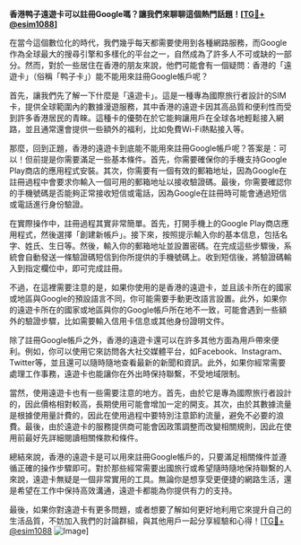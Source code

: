 **香港鸭子遠遊卡可以註冊Google嗎？讓我們來聊聊這個熱門話題！[[TG💪+ @esim1088](https://t.me/s/esim1088)]**

在當今這個數位化的時代，我們幾乎每天都需要使用到各種網路服務，而Google作為全球最大的搜尋引擎和多樣化的平台之一，自然成為了許多人不可或缺的一部分。然而，對於一些居住在香港的朋友來說，他們可能會有一個疑問：香港的「遠遊卡」（俗稱「鸭子卡」）能不能用來註冊Google帳戶呢？

首先，讓我們先了解一下什麼是「遠遊卡」。這是一種專為國際旅行者設計的SIM卡，提供全球範圍內的數據漫遊服務，其中香港的遠遊卡因其高品質和便利性而受到許多香港居民的青睞。這種卡的優勢在於它能夠讓用戶在全球各地輕鬆接入網路，並且通常還會提供一些額外的福利，比如免費Wi-Fi熱點接入等。

那麼，回到正題，香港的遠遊卡到底能不能用來註冊Google帳戶呢？答案是：可以！但前提是你需要滿足一些基本條件。首先，你需要確保你的手機支持Google Play商店的應用程式安裝。其次，你需要有一個有效的郵箱地址，因為Google在註冊過程中會要求你輸入一個可用的郵箱地址以接收驗證碼。最後，你需要確認你的手機號碼是否能夠正常接收短信或電話，因為Google在註冊時可能會通過短信或電話進行身份驗證。

在實際操作中，註冊過程其實非常簡單。首先，打開手機上的Google Play商店應用程式，然後選擇「創建新帳戶」。接下來，按照提示輸入你的基本信息，包括名字、姓氏、生日等。然後，輸入你的郵箱地址並設置密碼。在完成這些步驟後，系統會自動發送一條驗證碼短信到你所提供的手機號碼上。收到短信後，將驗證碼輸入到指定欄位中，即可完成註冊。

不過，在這裡需要注意的是，如果你使用的是香港的遠遊卡，並且該卡所在的國家或地區與Google的預設語言不同，你可能需要手動更改語言設置。此外，如果你的遠遊卡所在的國家或地區與你的Google帳戶所在地不一致，可能會遇到一些額外的驗證步驟，比如需要輸入信用卡信息或其他身份證明文件。

除了註冊Google帳戶之外，香港的遠遊卡還可以在許多其他方面為用戶帶來便利。例如，你可以使用它來訪問各大社交媒體平台，如Facebook、Instagram、Twitter等，並且還可以隨時隨地查看最新的新聞和資訊。此外，如果你經常需要處理工作事務，遠遊卡也能讓你在外出時保持聯繫，不受地域限制。

當然，使用遠遊卡也有一些需要注意的地方。首先，由於它是專為國際旅行者設計的，因此價格相對較高，長期使用可能會增加一定的開支。其次，由於其數據流量是根據使用量計費的，因此在使用過程中要特別注意節約流量，避免不必要的浪費。最後，由於遠遊卡的服務提供商可能會因政策調整而改變相關規則，因此在使用前最好先詳細閱讀相關條款和條件。

總結來說，香港的遠遊卡是可以用來註冊Google帳戶的，只要滿足相關條件並遵循正確的操作步驟即可。對於那些經常需要出國旅行或希望隨時隨地保持聯繫的人來說，遠遊卡無疑是一個非常實用的工具。無論你是想享受更便捷的網路生活，還是希望在工作中保持高效溝通，遠遊卡都能為你提供有力的支持。

最後，如果你對遠遊卡有更多問題，或者想要了解如何更好地利用它來提升自己的生活品質，不妨加入我們的討論群組，與其他用戶一起分享經驗和心得！[[TG💪+ @esim1088](https://t.me/s/esim1088) ![Image](https://i.postimg.cc/4NQfJmqS/Snipaste-2025-05-13-00-14-12.png)]